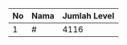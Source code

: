 | No | Nama            | Jumlah Level |
|----|-----------------|--------------|
| 1  | #    |    4116        |

